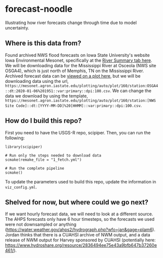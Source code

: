 # forecast-noodle
Illustrating how river forecasts change through time due to model uncertainty.

## Where is this data from?

Found archived NWS flood forecasts on Iowa State University's website Iowa Environmental Mesonet, specifically at the [River Summary tab here](https://mesonet.agron.iastate.edu/river/?all). We will be downloading data for the Mississippi River at Osceola (NWS site OSGA4), which is just north of Memphis, TN on the Mississippi River. Archived forecast data can be [viewed on a plot here](https://mesonet.agron.iastate.edu/plotting/auto/?q=160&station=OSGA4), but we will be downloading data using the url, `https://mesonet.agron.iastate.edu/plotting/auto/plot/160/station:OSGA4::dt:2020-01-06%201951::var:primary::dpi:100.csv`. We can change the data we download by using the template, `https://mesonet.agron.iastate.edu/plotting/auto/plot/160/station:[NWS Site Code]::dt:[YYYY-MM-DD]%20[HHMM]::var:primary::dpi:100.csv`.

## How do I build this repo?

First you need to have the USGS-R repo, scipiper. Then, you can run the following:

```
library(scipiper)

# Run only the steps needed to download data
scmake(remake_file = "1_fetch.yml") 

# Run the complete pipeline
scmake()
```

To update the parameters used to build this repo, update the information in `viz_config.yml`.

## Shelved for now, but where could we go next?

If we want hourly forecast data, we will need to look at a different source. The AHPS forecasts only have 6 hour timesteps, so the forecasts we used were not downsampled or anything (https://water.weather.gov/ahps2/hydrograph.php?wfo=jan&gage=plam6). Jordan thinks that there is a CUAHSI archive of NWM output, and a data release of NWM output for Harvey sponsored by CUAHSI (potentially here: https://www.hydroshare.org/resource/2836494ee75e43a9bfb647b37260e461/).
